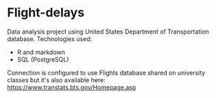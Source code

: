 # Flight-delays
Data analysis project using United States Department of Transportation database.
Technologies used: 
 - R and markdown
 - SQL (PostgreSQL)

Connection is configured to use Flights database shared on university classes but it's also available here: https://www.transtats.bts.gov/Homepage.asp
